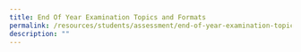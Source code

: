 ```yaml
---
title: End Of Year Examination Topics and Formats
permalink: /resources/students/assessment/end-of-year-examination-topics-and-formats/
description: ""
---
```

